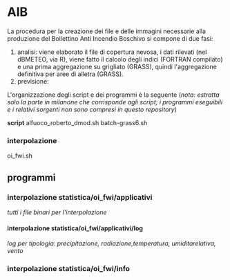 # AIB
La procedura per la creazione dei file e delle immagini necessarie alla produzione del Bollettino Anti Incendio Boschivo si compone di due fasi:
1. analisi: viene elaborato il file di copertura nevosa, i dati rilevati (nel dBMETEO, via R), viene fatto il calcolo degli indici (FORTRAN compilato) e una prima aggregazione su grigliato (GRASS), quindi l'aggregazione definitiva per aree di alletra (GRASS).
2. previsione: 


L'organizzazione degli script e dei programmi è la seguente (_nota: estratta solo la parte in milanone che corrisponde agli script; i programmi eseguibili e i relativi sorgenti non sono compresi in questo repository_)

**script**
alfuoco_roberto_dmod.sh
batch-grass6.sh
### interpolazione
oi_fwi.sh
## programmi
### interpolazione statistica/oi_fwi/applicativi
*tutti i file binari per l'interpolazione*
#### interpolazione statistica/oi_fwi/applicativi/log
*log per tipologia: precipitazione, radiazione,temperatura, umiditarelativa, vento*
### interpolazione statistica/oi_fwi/info
                      
